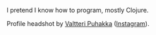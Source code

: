 I pretend I know how to program, mostly Clojure.

Profile headshot by [Valtteri Puhakka](https://valtteripuhakka.com/) ([Instagram](https://www.instagram.com/puhakanvaltteri/)).
